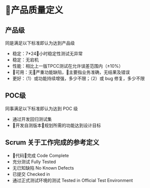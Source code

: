 # 产品质量定义

## 产品级

同是满足以下标准即认为达到产品级

* 稳定：7*24小时稳定性测试无异常
* 稳定：无宕机
* 性能：相比上一版TPCC测试在允许误差范围内（±10%）
* 可用：无严重功能缺陷，主要指业务准确，无结果及错误
* 更好：（1）或功能持续增强，多少不限；（2）或 bug 修复，多少不限

## POC级

同事满足以下标准即认为达到 POC 级

* 通过开发回归测试集
* 开发自测版本规划所需的功能达到设计目标

## Scrum 关于工作完成的参考定义

* 代码完成 Code Complete
* 充分测试 Fully Tested
* 无已知缺陷 No Known Defects
* 已提交 Checked in
* 通过正式测试环境的测试 Tested in Official Test Environment